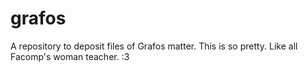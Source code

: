 # grafos
A repository to deposit files of Grafos matter.
This is so pretty. Like all Facomp's woman teacher. :3
